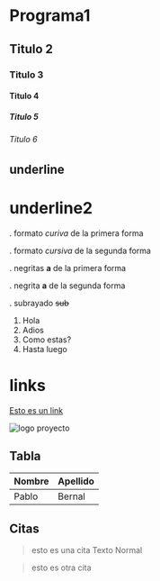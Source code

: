 # Programa1
## Titulo 2
### Titulo 3
#### Titulo 4
##### Titulo 5
###### Titulo 6
underline
-------------------------
underline2
=========================
. formato *curiva* de la primera forma

. formato _cursiva_ de la segunda forma

. negritas **a** de la primera forma

. negrita __a__ de la segunda forma

. subrayado ~~sub~~

1. Hola
2. Adios
3. Como estas?
4. Hasta luego
# links
<a href="https://www.linguee.es/ingles-espanol/traduccion/pets.html">Esto es un link</a>

![logo proyecto](https://www.eluniversal.com.mx/sites/default/files/2020/04/02/pets.jpg)

## Tabla

|Nombre| Apellido |
| ----- | ------ |
| Pablo | Bernal |

## Citas
>esto es una cita
Texto Normal

>esto es otra cita
